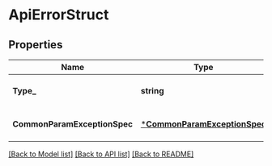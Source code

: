 # ApiErrorStruct

## Properties
Name | Type | Description | Notes
------------ | ------------- | ------------- | -------------
**Type_** | **string** |  | [optional] [default to null]
**CommonParamExceptionSpec** | [***CommonParamExceptionSpec**](common_param_exception_spec.md) |  | [optional] [default to null]

[[Back to Model list]](../README.md#documentation-for-models) [[Back to API list]](../README.md#documentation-for-api-endpoints) [[Back to README]](../README.md)


